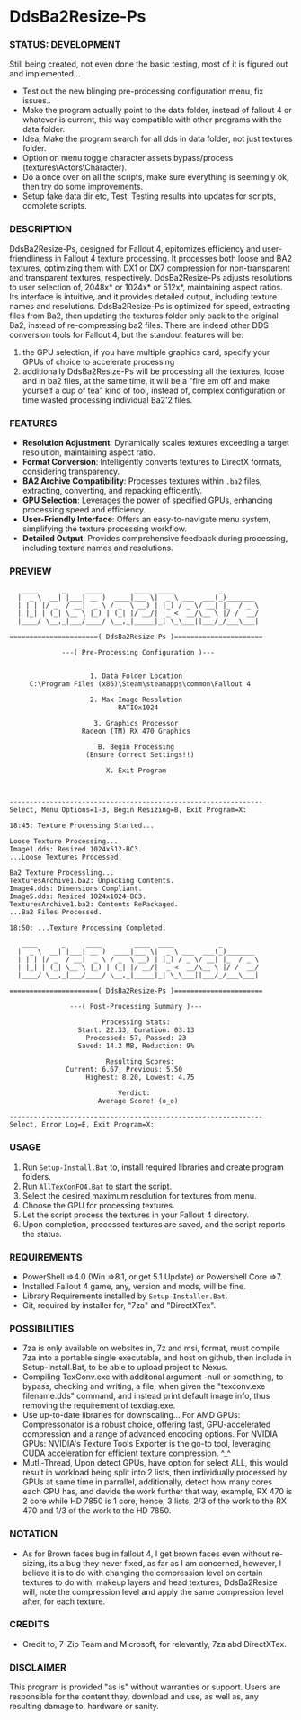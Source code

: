 # DdsBa2Resize-Ps

### STATUS: DEVELOPMENT
Still being created, not even done the basic testing, most of it is figured out and implemented...
- Test out the new blinging pre-processing configuration menu, fix issues..
- Make the program actually point to the data folder, instead of fallout 4 or whatever is current, this way compatible with other programs with the data folder.
- Idea, Make the program search for all dds in data folder, not just textures folder.
- Option on menu toggle character assets bypass/process (textures\Actors\Character).
- Do a once over on all the scripts, make sure everything is seemingly ok, then try do some improvements. 
- Setup fake data dir etc, Test, Testing results into updates for scripts, complete scripts.

### DESCRIPTION
DdsBa2Resize-Ps, designed for Fallout 4, epitomizes efficiency and user-friendliness in Fallout 4 texture processing. It processes both loose and BA2 textures, optimizing them with DX1 or DX7 compression for non-transparent and transparent textures, respectively. DdsBa2Resize-Ps adjusts resolutions to user selection of, 2048x* or 1024x* or 512x*, maintaining aspect ratios. Its interface is intuitive, and it provides detailed output, including texture names and resolutions. DdsBa2Resize-Ps is optimized for speed, extracting files from Ba2, then updating the textures folder only back to the original Ba2, instead of re-compressing ba2 files. There are indeed other DDS conversion tools for Fallout 4, but the standout features will be:
1. the GPU selection, if you have multiple graphics card, specify your GPUs of choice to accelerate processing
2. additionally DdsBa2Resize-Ps will be processing all the textures, loose and in ba2 files, at the same time, it will be a "fire em off and make yourself a cup of tea" kind of tool, instead of, complex configuration or time wasted processing individual Ba2'2 files. 

### FEATURES
- **Resolution Adjustment**: Dynamically scales textures exceeding a target resolution, maintaining aspect ratio.
- **Format Conversion**: Intelligently converts textures to DirectX formats, considering transparency.
- **BA2 Archive Compatibility**: Processes textures within `.ba2` files, extracting, converting, and repacking efficiently.
- **GPU Selection**: Leverages the power of specified GPUs, enhancing processing speed and efficiency.
- **User-Friendly Interface**: Offers an easy-to-navigate menu system, simplifying the texture processing workflow.
- **Detailed Output**: Provides comprehensive feedback during processing, including texture names and resolutions.

### PREVIEW
```
   ____      _     ____        ____  ____           _
  |  _ \  __| |___| __ )  ____|___ \|  _ \ ___  ___(_)_______
  | | | |/ _  / __|  _ \ / _  \ __) | |_) / _ \/ __| |_  / _ \
  | |_| | (_| \__ \ |_) | (_| |/ __/|  _ <  __/\__ \ |/ /  __/
  |____/ \__,_|___/____/ \__,_|_____|_| \_\___||___/_/___\___|

======================( DdsBa2Resize-Ps )======================

             ---( Pre-Processing Configuration )---


                    1. Data Folder Location
     C:\Program Files (x86)\Steam\steamapps\common\Fallout 4

                    2. Max Image Resolution
                           RATIOx1024

                     3. Graphics Processor
                  Radeon (TM) RX 470 Graphics

                      B. Begin Processing
                   (Ensure Correct Settings!!)

                        X. Exit Program



---------------------------------------------------------------
Select, Menu Options=1-3, Begin Resizing=B, Exit Program=X:

```
```
18:45: Texture Processing Started...

Loose Texture Processing...
Image1.dds: Resized 1024x512-BC3.
...Loose Textures Processed.

Ba2 Texture Processling...
TexturesArchive1.ba2: Unpacking Contents.
Image4.dds: Dimensions Compliant.
Image5.dds: Resized 1024x1024-BC3.
TexturesArchive1.ba2: Contents RePackaged.
...Ba2 Files Processed.

18:50: ...Texture Processing Completed.
```
```
   ____      _     ____        ____  ____           _
  |  _ \  __| |___| __ )  ____|___ \|  _ \ ___  ___(_)_______
  | | | |/ _  / __|  _ \ / _  \ __) | |_) / _ \/ __| |_  / _ \
  | |_| | (_| \__ \ |_) | (_| |/ __/|  _ <  __/\__ \ |/ /  __/
  |____/ \__,_|___/____/ \__,_|_____|_| \_\___||___/_/___\___|

======================( DdsBa2Resize-Ps )======================

               ---( Post-Processing Summary )---

                       Processing Stats:
                 Start: 22:33, Duration: 03:13
                   Processed: 57, Passed: 23  
                 Saved: 14.2 MB, Reduction: 9%                  

                        Resulting Scores: 
	          Current: 6.67, Previous: 5.50
                   Highest: 8.20, Lowest: 4.75
              
                           Verdict: 
                      Average Score! (o_o)

---------------------------------------------------------------
Select, Error Log=E, Exit Program=X:

````

### USAGE
1. Run `Setup-Install.Bat` to, install required libraries and create program folders.
2. Run `AllTexConFO4.Bat` to start the script.
3. Select the desired maximum resolution for textures from menu.
4. Choose the GPU for processing textures.
5. Let the script process the textures in your Fallout 4 directory.
6. Upon completion, processed textures are saved, and the script reports the status.

### REQUIREMENTS
- PowerShell =>4.0 (Win =>8.1, or get 5.1 Update) or Powershell Core =>7.
- Installed Fallout 4 game, any, version and mods, will be fine.
- Library Requirements installed by `Setup-Installer.Bat`.
- Git, required by installer for, "7za" and "DirectXTex".

### POSSIBILITIES
- 7za is only available on websites in, 7z and msi, format, must compile 7za into a portable single executable, and host on github, then include in Setup-Install.Bat, to be able to upload project to Nexus.
- Compiling TexConv.exe with additonal argument -null or something, to bypass, checking and writing, a file, when given the "texconv.exe filename.dds" command, and instead print default image info, thus removing the requirement of texdiag.exe.
- Use up-to-date libraries for downscaling... For AMD GPUs: Compressonator is a robust choice, offering fast, GPU-accelerated compression and a range of advanced encoding options. For NVIDIA GPUs: NVIDIA's Texture Tools Exporter is the go-to tool, leveraging CUDA acceleration for efficient texture compression. ^_^
- Mutli-Thread, Upon detect GPUs, have option for select ALL, this would result in workload being split into 2 lists, then individually processed by GPUs at same time in parrallel, additionally, detect how many cores each GPU has, and devide the work further that way, example, RX 470 is 2 core while HD 7850 is 1 core, hence, 3 lists, 2/3 of the work to the RX 470 and 1/3 of the work to the HD 7850.

### NOTATION
- As for Brown faces bug in fallout 4, I get brown faces even without re-sizing, its a bug they never fixed, as far as I am concerned, however, I believe it is to do with changing the compression level on certain textures to do with, makeup layers and head textures, DdsBa2Resize will, note the compression level and apply the same compression level after, for each texture.  

### CREDITS
- Credit to, 7-Zip Team and Microsoft, for relevantly, 7za abd DirectXTex.

### DISCLAIMER
This program is provided "as is" without warranties or support. Users are responsible for the content they, download and use, as well as, any resulting damage to, hardware or sanity.
